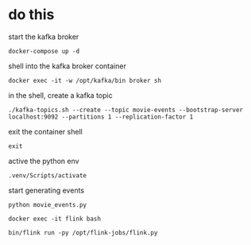 # do this

start the kafka broker

```
docker-compose up -d
```

shell into the kafka broker container

```
docker exec -it -w /opt/kafka/bin broker sh
```

in the shell, create a kafka topic

```
./kafka-topics.sh --create --topic movie-events --bootstrap-server localhost:9092 --partitions 1 --replication-factor 1
```

exit the container shell

```
exit
```

active the python env

```
.venv/Scripts/activate
```

start generating events

```
python movie_events.py
```

```
docker exec -it flink bash
```

```
bin/flink run -py /opt/flink-jobs/flink.py
```
